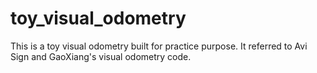 # toy_visual_odometry
This is a toy visual odometry built for practice purpose. It referred to Avi Sign and GaoXiang's visual odometry code.
